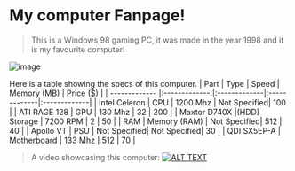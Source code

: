 # My computer Fanpage!
> This is a Windows 98 gaming PC, it was made in the year 1998 and it is my favourite computer!

![image](https://user-images.githubusercontent.com/123292194/215129274-fa090cea-78b7-4efb-bebb-6cd52d4c50b4.png)

Here is a table showing the specs of this computer.
| Part          | Type          | Speed        | Memory (MB)  | Price ($)    |
| ------------- |:-------------:|:-------------|:-------------|:-------------|
| Intel Celeron | CPU           | 1200 Mhz     | Not Specified| 100          |
| ATI RAGE 128  | GPU           | 130 Mhz      | 32           | 200          |
| Maxtor D740X  |(HDD) Storage  | 7200 RPM     | 2            | 50           |
| RAM           | Memory (RAM)  | Not Specified| 512          | 40           |
| Apollo VT     | PSU           | Not Specified| Not Specified| 30           |
| QDI SX5EP-A   | Motherboard   | 133 Mhz      | 512          | 70           |

> A video showcasing this computer:
[![ALT TEXT](https://img.youtube.com/vi/acKkKYa4NkQ&t/0.jpg)](https://www.youtube.com/watch?v=acKkKYa4NkQ&t)

